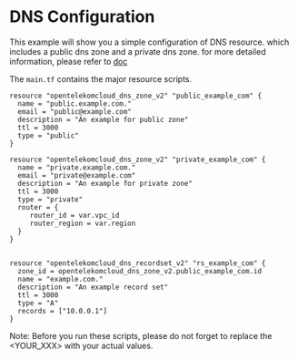 # DNS Configuration

This example will show you a simple configuration of DNS resource.
which includes a public dns zone and a private dns zone.
for more detailed information, please refer to
[doc](https://www.terraform.io/docs/providers/opentelekomcloud/index.html)

The ```main.tf``` contains the major resource scripts.

```hcl
resource "opentelekomcloud_dns_zone_v2" "public_example_com" {
  name = "public.example.com."
  email = "public@example.com"
  description = "An example for public zone"
  ttl = 3000
  type = "public"
}

resource "opentelekomcloud_dns_zone_v2" "private_example_com" {
  name = "private.example.com."
  email = "private@example.com"
  description = "An example for private zone"
  ttl = 3000
  type = "private"
  router = {
     router_id = var.vpc_id
     router_region = var.region
  }
}


resource "opentelekomcloud_dns_recordset_v2" "rs_example_com" {
  zone_id = opentelekomcloud_dns_zone_v2.public_example_com.id
  name = "example.com."
  description = "An example record set"
  ttl = 3000
  type = "A"
  records = ["10.0.0.1"]
}
```


Note: Before you run these scripts, please do not forget to replace the
<YOUR_XXX> with your actual values.
